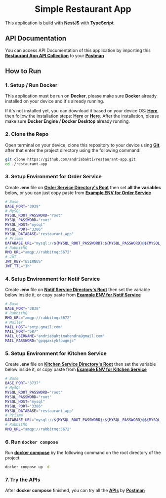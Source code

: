 <h1 align="center">Simple Restaurant App</h1>

This application is build with <b>[NestJS](https://nestjs.com/)</b> with <b>[TypeScript](https://www.typescriptlang.org/)</b>

## API Documentation

You can access API Documentation of this application by importing this <b>[Restaurant App API Collection](./restaurant_app.postman_collection)</b> to your <b>[Postman](https://www.postman.com/downloads/)</b>

## How to Run

### 1. Setup / Run Docker

This application must be run on <b>Docker</b>, please make sure <b>Docker</b> already installed on your device and it's already running.

If it's not installed yet, you can download it based on your device OS: <b>[Here](https://www.docker.com/get-started/)</b>, then follow the installation steps: <b>[Here](https://docs.docker.com/engine/install/)</b> or <b>[Here](https://docs.docker.com/desktop/?_gl=1*1kyz2v1*_ga*MTUwMzIxODczOS4xNzA3NjMzMjEy*_ga_XJWPQMJYHQ*MTcwNzkxOTQ5Mi4xNS4xLjE3MDc5MjA0MDAuNTguMC4w)</b>. After the installation, please make sure <b>Docker Engine / Docker Desktop</b> already running.

### 2. Clone the Repo

Open terminal on your device, clone this repository to your device using <b>[Git](https://git-scm.com/downloads)</b>, after that enter the project directory using the following command:

```sh
git clone https://github.com/andriabakti/restaurant-app.git
cd ./restaurant-app
```

### 3. Setup Environment for Order Service

Create <b>.env</b> file on <b>[Order Service Directory's Root](./apps/order-service/)</b> then set <b>all the variables</b> below, or you can just copy paste from <b>[Example ENV for Order Service](./apps/order-service/.env.example)</b>

```sh
# Base
BASE_PORT="3939"
# MySQL
MYSQL_ROOT_PASSWORD="root"
MYSQL_PASSWORD="root"
MYSQL_HOST="mysql"
MYSQL_PORT="3306"
MYSQL_DATABASE="restaurant_app"
# Prisma
DATABASE_URL="mysql://${MYSQL_ROOT_PASSWORD}:${MYSQL_PASSWORD}@${MYSQL_HOST}:${MYSQL_PORT}/${MYSQL_DATABASE}"
# RabbitMQ
RMQ_URL="amqp://rabbitmq:5672"
# JWT
JWT_KEY="ESIRNUS"
JWT_TTL="1h"
```

### 4. Setup Environment for Notif Service

Create <b>.env</b> file on <b>[Notif Service Directory's Root](./apps/notif-service)</b> then set the variable below inside it, or copy paste from <b>[Example ENV for Notif Service](./apps/notif-service/.env.example)</b>

```sh
# Base
BASE_PORT="3838"
# RabbitMQ
RMQ_URL="amqp://rabbitmq:5672"
# Mailer
MAIL_HOST="smtp.gmail.com"
MAIL_PORT="587"
MAIL_USERNAME="andriabaktimahendra@gmail.com"
MAIL_PASSWORD="gpqqaxiykfpwgmjc"
```

### 5. Setup Environment for Kitchen Service

Create <b>.env</b> file on <b>[Kitchen Service Directory's Root](./apps/kitchen-service)</b> then set the variable below inside it, or copy paste from <b>[Example ENV for Kitchen Service](./apps/kitchen-service/.env.example)</b>

```sh
# Base
BASE_PORT="3737"
# MySQL
MYSQL_ROOT_PASSWORD="root"
MYSQL_PASSWORD="root"
MYSQL_HOST="mysql"
MYSQL_PORT="3306"
MYSQL_DATABASE="restaurant_app"
# Prisma
DATABASE_URL="mysql://${MYSQL_ROOT_PASSWORD}:${MYSQL_PASSWORD}@${MYSQL_HOST}:${MYSQL_PORT}/${MYSQL_DATABASE}"
# RabbitMQ
RMQ_URL="amqp://rabbitmq:5672"
```

### 6. Run `docker compose`

Run <b>[docker compose](./docker-compose.yaml)</b> by the following command on the root directory of the project

```sh
docker compose up -d
```

### 7. Try the APIs

After <b>docker compose</b> finished, you can try all the <b>[APIs](./restaurant_app.postman_collection)</b> by <b>[Postman](https://www.postman.com/downloads/)</b>
